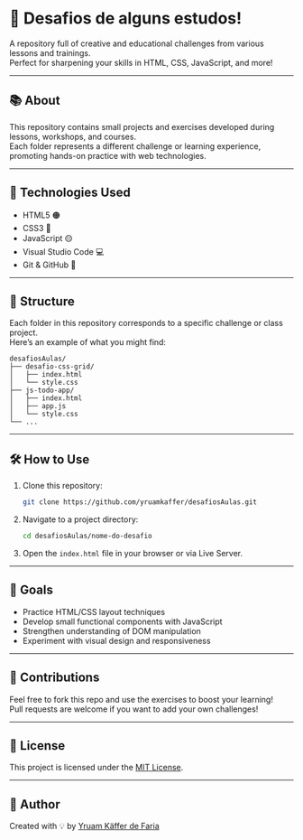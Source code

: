 # 🧠 Desafios de alguns estudos!

A repository full of creative and educational challenges from various lessons and trainings.  
Perfect for sharpening your skills in HTML, CSS, JavaScript, and more!

---

## 📚 About

This repository contains small projects and exercises developed during lessons, workshops, and courses.  
Each folder represents a different challenge or learning experience, promoting hands-on practice with web technologies.

---

## 🚀 Technologies Used

- HTML5 🟠
- CSS3 🔵
- JavaScript 🟡
- Visual Studio Code 💻
- Git & GitHub 🐙

---

## 📁 Structure

Each folder in this repository corresponds to a specific challenge or class project.  
Here’s an example of what you might find:

```
desafiosAulas/
├── desafio-css-grid/
│   ├── index.html
│   └── style.css
├── js-todo-app/
│   ├── index.html
│   ├── app.js
│   └── style.css
└── ...
```

---

## 🛠️ How to Use

1. Clone this repository:

   ```bash
   git clone https://github.com/yruamkaffer/desafiosAulas.git
   ```

2. Navigate to a project directory:

   ```bash
   cd desafiosAulas/nome-do-desafio
   ```

3. Open the `index.html` file in your browser or via Live Server.

---

## 📌 Goals

- Practice HTML/CSS layout techniques
- Develop small functional components with JavaScript
- Strengthen understanding of DOM manipulation
- Experiment with visual design and responsiveness

---

## 🙌 Contributions

Feel free to fork this repo and use the exercises to boost your learning!  
Pull requests are welcome if you want to add your own challenges!

---

## 📄 License

This project is licensed under the [MIT License](LICENSE).

---

## 👤 Author

Created with 💡 by [Yruam Käffer de Faria](https://github.com/yruamkaffer)

